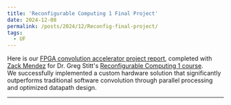 ```yaml
---
title: 'Reconfigurable Computing 1 Final Project'
date: 2024-12-08
permalink: /posts/2024/12/Reconfig-final-project/
tags:
  - UF
---
```


Here is our [FPGA convolution accelerator project report](/files/UF_materials/Courses/EEL5721_ReconfigurableComputing/final_project_report.pdf), completed with [Zack Mendez](https://www.linkedin.com/in/zachary-m-mendez/) 
for Dr. Greg Stitt's [Reconfigurable Computing 1 course](http://www.gstitt.ece.ufl.edu/courses/fall24/eel4720_5721/labs/convolve/convolve.pdf). <br>
We successfully implemented a custom hardware solution that significantly outperforms traditional software convolution through parallel processing and optimized datapath design.

------